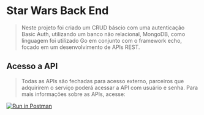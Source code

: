 # Star Wars Back End
> Neste projeto foi criado um CRUD báscio com uma autenticação Basic Auth, utilizando um banco não relacional, MongoDB, como linguagem foi utilizado Go em conjunto com o framework echo, focado em um desenvolvimento de APIs REST.

## Acesso a API
> Todas as APIs são fechadas para acesso externo, parceiros que adquirirem o serviço poderá acessar a API com usuário e senha. Para mais informações sobre as APIs, acesse:

[![Run in Postman](https://run.pstmn.io/button.svg)](https://god.postman.co/run-collection/6875877-ddf3e585-73f4-404a-846e-beb9c0a49175?action=collection%2Ffork&collection-url=entityId%3D6875877-ddf3e585-73f4-404a-846e-beb9c0a49175%26entityType%3Dcollection)